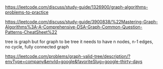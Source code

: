 https://leetcode.com/discuss/study-guide/1326900/graph-algorithms-problems-to-practice


https://leetcode.com/discuss/study-guide/3900838/%22Mastering-Graph-Algorithms%3A-A-Comprehensive-DSA-Graph-Common-Question-Patterns-CheatSheet%22


tree is graph but for graph to be tree it needs to have n nodes, n-1 edges, no cycle, fully connected graph



https://leetcode.com/problems/graph-valid-tree/description/?envType=company&envId=google&favoriteSlug=google-thirty-days
